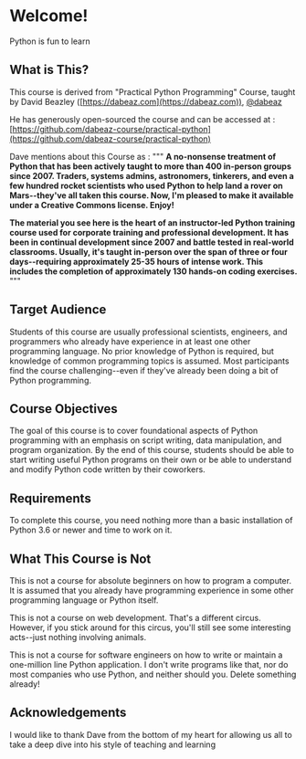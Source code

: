 # Welcome!

Python is fun to learn

## What is This?

This course is derived from "Practical Python Programming" Course,
taught by David Beazley ([https://dabeaz.com](https://dabeaz.com)), [@dabeaz](https://twitter.com/dabeaz)

He has generously open-sourced the course
and can be accessed at : [https://github.com/dabeaz-course/practical-python](https://github.com/dabeaz-course/practical-python)

Dave mentions about this Course as :
"""
__A no-nonsense treatment of Python that has been actively taught to 
more than 400 in-person groups since 2007.  Traders, systems admins, 
astronomers, tinkerers, and even a few hundred rocket scientists who 
used Python to help land a rover on Mars--they've all taken this course. 
Now, I'm pleased to make it available under a Creative Commons license. Enjoy!__

__The material you see here is the heart of an instructor-led Python
training course used for corporate training and professional
development. It has been in continual development since 2007 and
battle tested in real-world classrooms.  Usually, it's taught
in-person over the span of three or four days--requiring approximately
25-35 hours of intense work. This includes the completion of
approximately 130 hands-on coding exercises.__
"""

## Target Audience

Students of this course are usually professional scientists,
engineers, and programmers who already have experience in at least one
other programming language. No prior knowledge of Python is required,
but knowledge of common programming topics is assumed.  Most
participants find the course challenging--even if they've already been
doing a bit of Python programming.

## Course Objectives

The goal of this course is to cover foundational aspects of Python
programming with an emphasis on script writing, data manipulation, and
program organization.  By the end of this course, students should be
able to start writing useful Python programs on their own or be able
to understand and modify Python code written by their coworkers.

## Requirements

To complete this course, you need nothing more than a basic
installation of Python 3.6 or newer and time to work on it.

## What This Course is Not

This is not a course for absolute beginners on how to program a
computer.  It is assumed that you already have programming experience
in some other programming language or Python itself.

This is not a course on web development.  That's a different
circus. However, if you stick around for this circus, you'll still see
some interesting acts--just nothing involving animals.

This is not a course for software engineers on how to write or
maintain a one-million line Python application. I don't write programs
like that, nor do most companies who use Python, and neither should
you. Delete something already!

## Acknowledgements

I would like to thank Dave from the bottom of my heart for
allowing us all to take a deep dive into his style of teaching and learning

